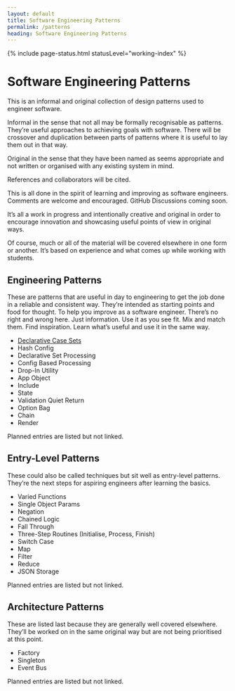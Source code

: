 ```yaml
---
layout: default
title: Software Engineering Patterns
permalink: /patterns
heading: Software Engineering Patterns
---
```


{% include page-status.html statusLevel="working-index" %}

# Software Engineering Patterns

This is an informal and original collection of design patterns used to engineer software.

Informal in the sense that not all may be formally recognisable as patterns. They’re useful approaches to achieving goals with software. There will be crossover and duplication between parts of patterns where it is useful to lay them out in that way.

Original in the sense that they have been named as seems appropriate and not written or organised with any existing system in mind.

References and collaborators will be cited.

This is all done in the spirit of learning and improving as software engineers. Comments are welcome and encouraged. GitHub Discussions coming soon.

It’s all a work in progress and intentionally creative and original in order to encourage innovation and showcasing useful points of view in original ways.

Of course, much or all of the material will be covered elsewhere in one form or another. It’s based on experience and what comes up while working with students.

## Engineering Patterns

These are patterns that are useful in day to engineering to get the job done in a reliable and consistent way. They’re intended as starting points and food for thought. To help you improve as a software engineer. There’s no right and wrong here. Just information. Use it as you see fit. Mix and match them. Find inspiration. Learn what’s useful and use it in the same way.

- [Declarative Case Sets](/patterns/declarative-case-sets)
- Hash Config
- Declarative Set Processing
- Config Based Processing
- Drop-In Utility
- App Object
- Include
- State
- Validation Quiet Return
- Option Bag
- Chain
- Render

Planned entries are listed but not linked.

## Entry-Level Patterns

These could also be called techniques but sit well as entry-level patterns. They’re the next steps for aspiring engineers after learning the basics.

- Varied Functions
- Single Object Params
- Negation
- Chained Logic
- Fall Through
- Three-Step Routines (Initialise, Process, Finish)
- Switch Case
- Map
- Filter
- Reduce
- JSON Storage

Planned entries are listed but not linked.

## Architecture Patterns

These are listed last because they are generally well covered elsewhere. They’ll be worked on in the same original way but are not being prioritised at this point.

- Factory
- Singleton
- Event Bus

Planned entries are listed but not linked.
